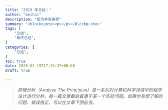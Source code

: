 ```yaml
---
title: "2019 年总结："
author: "beihai"
description: "面向并发编程"
summary: "<blockquote><p></p></blockquote>"
tags: [
    "总结",
  	"年终总结",
]
categories: [
    "总结",
]
toc: true
date: 2020-02-19T17:20:37+08:00
draft: true

---
```


> *原理分析（Analyze The Principles）是一系列对计算机科学领域中的程序设计进行分析，每一篇文章都会着重于某一个实际问题。如果你有想了解的问题、错误指正，可以在文章下面留言。*

